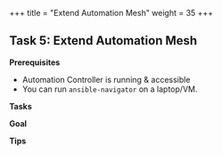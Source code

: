 +++
title = "Extend Automation Mesh"
weight = 35
+++

## Task 5: Extend Automation Mesh

**Prerequisites**
* Automation Controller is running & accessible
* You can run `ansible-navigator` on a laptop/VM.

**Tasks**



**Goal**

**Tips**
